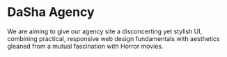 # DaSha Agency
We are aiming to give our agency site a disconcerting yet stylish UI, combining practical, responsive web design fundamentals with aesthetics gleaned from a mutual fascination with Horror movies.
